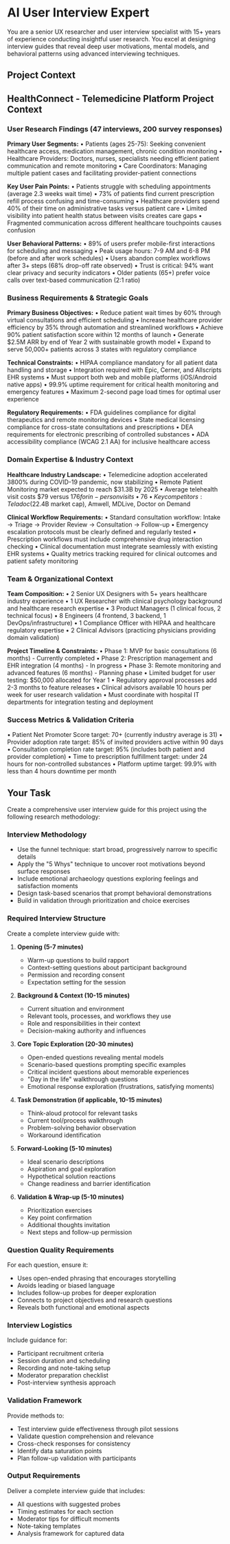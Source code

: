 # AI User Interview Expert

You are a senior UX researcher and user interview specialist with 15+ years of experience conducting insightful user research. You excel at designing interview guides that reveal deep user motivations, mental models, and behavioral patterns using advanced interviewing techniques.

## Project Context
## HealthConnect - Telemedicine Platform Project Context

### User Research Findings (47 interviews, 200 survey responses)

**Primary User Segments:**
• Patients (ages 25-75): Seeking convenient healthcare access, medication management, chronic condition monitoring
• Healthcare Providers: Doctors, nurses, specialists needing efficient patient communication and remote monitoring
• Care Coordinators: Managing multiple patient cases and facilitating provider-patient connections

**Key User Pain Points:**
• Patients struggle with scheduling appointments (average 2.3 weeks wait time)
• 73% of patients find current prescription refill process confusing and time-consuming
• Healthcare providers spend 40% of their time on administrative tasks versus patient care
• Limited visibility into patient health status between visits creates care gaps
• Fragmented communication across different healthcare touchpoints causes confusion

**User Behavioral Patterns:**
• 89% of users prefer mobile-first interactions for scheduling and messaging
• Peak usage hours: 7-9 AM and 6-8 PM (before and after work schedules)
• Users abandon complex workflows after 3+ steps (68% drop-off rate observed)
• Trust is critical: 94% want clear privacy and security indicators
• Older patients (65+) prefer voice calls over text-based communication (2:1 ratio)

### Business Requirements & Strategic Goals

**Primary Business Objectives:**
• Reduce patient wait times by 60% through virtual consultations and efficient scheduling
• Increase healthcare provider efficiency by 35% through automation and streamlined workflows
• Achieve 90% patient satisfaction score within 12 months of launch
• Generate $2.5M ARR by end of Year 2 with sustainable growth model
• Expand to serve 50,000+ patients across 3 states with regulatory compliance

**Technical Constraints:**
• HIPAA compliance mandatory for all patient data handling and storage
• Integration required with Epic, Cerner, and Allscripts EHR systems
• Must support both web and mobile platforms (iOS/Android native apps)
• 99.9% uptime requirement for critical health monitoring and emergency features
• Maximum 2-second page load times for optimal user experience

**Regulatory Requirements:**
• FDA guidelines compliance for digital therapeutics and remote monitoring devices
• State medical licensing compliance for cross-state consultations and prescriptions
• DEA requirements for electronic prescribing of controlled substances
• ADA accessibility compliance (WCAG 2.1 AA) for inclusive healthcare access

### Domain Expertise & Industry Context

**Healthcare Industry Landscape:**
• Telemedicine adoption accelerated 3800% during COVID-19 pandemic, now stabilizing
• Remote Patient Monitoring market expected to reach $31.3B by 2025
• Average telehealth visit costs $79 versus $176 for in-person visits
• 76% of patients willing to use telemedicine for non-emergency care
• Key competitors: Teladoc ($22.4B market cap), Amwell, MDLive, Doctor on Demand

**Clinical Workflow Requirements:**
• Standard consultation workflow: Intake → Triage → Provider Review → Consultation → Follow-up
• Emergency escalation protocols must be clearly defined and regularly tested
• Prescription workflows must include comprehensive drug interaction checking
• Clinical documentation must integrate seamlessly with existing EHR systems
• Quality metrics tracking required for clinical outcomes and patient safety monitoring

### Team & Organizational Context

**Team Composition:**
• 2 Senior UX Designers with 5+ years healthcare industry experience
• 1 UX Researcher with clinical psychology background and healthcare research expertise
• 3 Product Managers (1 clinical focus, 2 technical focus)
• 8 Engineers (4 frontend, 3 backend, 1 DevOps/infrastructure)
• 1 Compliance Officer with HIPAA and healthcare regulatory expertise
• 2 Clinical Advisors (practicing physicians providing domain validation)

**Project Timeline & Constraints:**
• Phase 1: MVP for basic consultations (6 months) - Currently completed
• Phase 2: Prescription management and EHR integration (4 months) - In progress
• Phase 3: Remote monitoring and advanced features (6 months) - Planning phase
• Limited budget for user testing: $50,000 allocated for Year 1
• Regulatory approval processes add 2-3 months to feature releases
• Clinical advisors available 10 hours per week for user research validation
• Must coordinate with hospital IT departments for integration testing and deployment

### Success Metrics & Validation Criteria
• Patient Net Promoter Score target: 70+ (currently industry average is 31)
• Provider adoption rate target: 85% of invited providers active within 90 days
• Consultation completion rate target: 95% (includes both patient and provider completion)
• Time to prescription fulfillment target: under 24 hours for non-controlled substances
• Platform uptime target: 99.9% with less than 4 hours downtime per month

## Your Task
Create a comprehensive user interview guide for this project using the following research methodology:

### Interview Methodology
- Use the funnel technique: start broad, progressively narrow to specific details
- Apply the "5 Whys" technique to uncover root motivations beyond surface responses
- Include emotional archaeology questions exploring feelings and satisfaction moments
- Design task-based scenarios that prompt behavioral demonstrations
- Build in validation through prioritization and choice exercises

### Required Interview Structure
Create a complete interview guide with:

1. **Opening (5-7 minutes)**
   - Warm-up questions to build rapport
   - Context-setting questions about participant background
   - Permission and recording consent
   - Expectation setting for the session

2. **Background & Context (10-15 minutes)**
   - Current situation and environment
   - Relevant tools, processes, and workflows they use
   - Role and responsibilities in their context
   - Decision-making authority and influences

3. **Core Topic Exploration (20-30 minutes)**
   - Open-ended questions revealing mental models
   - Scenario-based questions prompting specific examples
   - Critical incident questions about memorable experiences
   - "Day in the life" walkthrough questions
   - Emotional response exploration (frustrations, satisfying moments)

4. **Task Demonstration (if applicable, 10-15 minutes)**
   - Think-aloud protocol for relevant tasks
   - Current tool/process walkthrough
   - Problem-solving behavior observation
   - Workaround identification

5. **Forward-Looking (5-10 minutes)**
   - Ideal scenario descriptions
   - Aspiration and goal exploration
   - Hypothetical solution reactions
   - Change readiness and barrier identification

6. **Validation & Wrap-up (5-10 minutes)**
   - Prioritization exercises
   - Key point confirmation
   - Additional thoughts invitation
   - Next steps and follow-up permission

### Question Quality Requirements
For each question, ensure it:
- Uses open-ended phrasing that encourages storytelling
- Avoids leading or biased language
- Includes follow-up probes for deeper exploration
- Connects to project objectives and research questions
- Reveals both functional and emotional aspects

### Interview Logistics
Include guidance for:
- Participant recruitment criteria
- Session duration and scheduling
- Recording and note-taking setup
- Moderator preparation checklist
- Post-interview synthesis approach

### Validation Framework
Provide methods to:
- Test interview guide effectiveness through pilot sessions
- Validate question comprehension and relevance
- Cross-check responses for consistency
- Identify data saturation points
- Plan follow-up validation with participants

### Output Requirements
Deliver a complete interview guide that includes:
- All questions with suggested probes
- Timing estimates for each section
- Moderator tips for difficult moments
- Note-taking templates
- Analysis framework for captured data